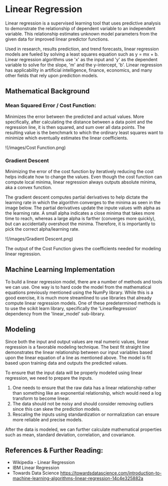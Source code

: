 # Linear Regression

Linear regression is a supervised learning tool that uses predictive analysis to demonstrate the relationship of dependent variable to an independent variable. This relationship estimates unknown model parameters from the given data for improved linear predictor functions. 

Used in research, results prediction, and trend forecasts, linear regression models are fueled by solving a least squares equation such as y = mx + b. Linear regression algorithms use 'x' as the input and 'y' as the dependent variable to solve for the slope, 'm' and the y-intercept, 'b'. 
Linear regression has applicability in artificial intelligence, finance, economics, and many other fields that rely upon prediction models.

## Mathematical Background

### Mean Squared Error / Cost Function: 
Minimizes the error between the predicted and actual values. More specifically, after calculating the distance between a data point and the regression line, it is then squared, and sum over all data points. The resulting value is the benchmark to which the ordinary least squares want to minimize which eventually estimates the linear coefficients.

!(/images/Cost Function.png)

### Gradient Descent
Minimizing the error of the cost function by iteratively reducing the cost helps indicate how to change the values. Even though the cost function can compute local minima, linear regression always outputs absolute minima, aka a convex function.

The gradient descent computes partial derivatives to help dictate the learning rate in which the algorithm converges to the minima as seen in the image below. The partial derivatives update the inpute values with alpha as the learning rate. A small alpha indicates a close minima that takes more time to reach, whereas a large alpha is farther (converges more quickly), but can accidentally overshoot the minima. Therefore, it is importantly to pick the correct alpha/learning rate. 

!(/images/Gradient Descent.png)

The output of the Cost Function gives the coefficients needed for modeling linear regression.

## Machine Learning Implementation

To build a linear regression model, there are a number of methods and tools we can use. One way is to hard code the model from the mathematical equations previously mentioned using the NumPy library. While this is a good exercise, it is much more streamlined to use libraries that already compute linear regression models. One of these predetermined methods is to use the scikit learn library, specifically the 'LinearRegression' dependency from the 'linear_model' sub-library.

## Modeling

Since both the input and output values are real numeric values, linear regression is a favorable modeling technique. The best fit straight line demonstrates the linear relationship between our input variables based upon the linear equation of a line as mentioned above. The model is fit based upon training data and outputs the predicted values. 

To ensure that the input data will be properly modeled using linear regression, we need to prepare the inputs. 
1. One needs to ensure that the raw data has a linear relationship rather than something like an exponential relationship, which would need a log transform to become linear. 
2. The data should not be noisy and should consider removing outliers since this can skew the prediction models. 
3. Rescaling the inputs using standardization or normalization can ensure more reliable and precise models. 

After the data is modeled, we can further calculate mathematical properties such as mean, standard deviation, correlation, and covariance.


## References & Further Reading:
- Wikipedia - Linear Regression 
- IBM Linear Regression
- Towards Data Science https://towardsdatascience.com/introduction-to-machine-learning-algorithms-linear-regression-14c4e325882a
